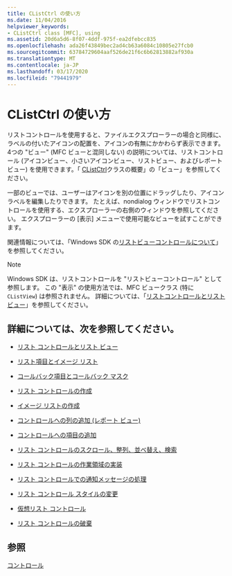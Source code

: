 ```yaml
---
title: CListCtrl の使い方
ms.date: 11/04/2016
helpviewer_keywords:
- CListCtrl class [MFC], using
ms.assetid: 20d6a5d6-8f07-4ddf-975f-ea2dfebcc835
ms.openlocfilehash: ada26f43849bec2ad4cb63a6084c10805e27fcb0
ms.sourcegitcommit: 63784729604aaf526de21f6c6b62813882af930a
ms.translationtype: MT
ms.contentlocale: ja-JP
ms.lasthandoff: 03/17/2020
ms.locfileid: "79441979"
---
```

# <a name="using-clistctrl"></a>CListCtrl の使い方

リストコントロールを使用すると、ファイルエクスプローラーの場合と同様に、ラベルの付いたアイコンの配置を、アイコンの有無にかかわらず表示できます。 4つの "ビュー" (MFC ビューと混同しない) の説明については、リストコントロール (アイコンビュー、小さいアイコンビュー、リストビュー、およびレポートビュー) を使用できます。「 [CListCtrl](../mfc/reference/clistctrl-class.md)クラスの概要」の「ビュー」を参照してください。

一部のビューでは、ユーザーはアイコンを別の位置にドラッグしたり、アイコンラベルを編集したりできます。 たとえば、nondialog ウィンドウでリストコントロールを使用する、エクスプローラーの右側のウィンドウを参照してください。 エクスプローラーの [表示] メニューで使用可能なビューを試すことができます。

関連情報については、「Windows SDK の[リストビューコントロールについて](/windows/win32/Controls/list-view-controls-overview)」を参照してください。

> [!NOTE]
>  Windows SDK は、リストコントロールを "リストビューコントロール" として参照します。 この "表示" の使用方法では、MFC ビュークラス (特に `CListView`) は参照されません。 詳細については、「[リストコントロールとリストビュー](../mfc/list-control-and-list-view.md)」を参照してください。

## <a name="what-do-you-want-to-know-more-about"></a>詳細については、次を参照してください。

- [リスト コントロールとリスト ビュー](../mfc/list-control-and-list-view.md)

- [リスト項目とイメージ リスト](../mfc/list-items-and-image-lists.md)

- [コールバック項目とコールバック マスク](../mfc/callback-items-and-the-callback-mask.md)

- [リスト コントロールの作成](../mfc/creating-the-list-control.md)

- [イメージ リストの作成](../mfc/creating-the-image-lists.md)

- [コントロールへの列の追加 (レポート ビュー)](../mfc/adding-columns-to-the-control-report-view.md)

- [コントロールへの項目の追加](../mfc/adding-items-to-the-control.md)

- [リスト コントロールのスクロール、整列、並べ替え、検索](../mfc/scrolling-arranging-sorting-and-finding-in-list-controls.md)

- [リスト コントロールの作業領域の実装](../mfc/implementing-working-areas-in-list-controls.md)

- [リスト コントロールでの通知メッセージの処理](../mfc/processing-notification-messages-in-list-controls.md)

- [リスト コントロール スタイルの変更](../mfc/changing-list-control-styles.md)

- [仮想リスト コントロール](../mfc/virtual-list-controls.md)

- [リスト コントロールの破棄](../mfc/destroying-the-list-control.md)

## <a name="see-also"></a>参照

[コントロール](../mfc/controls-mfc.md)

